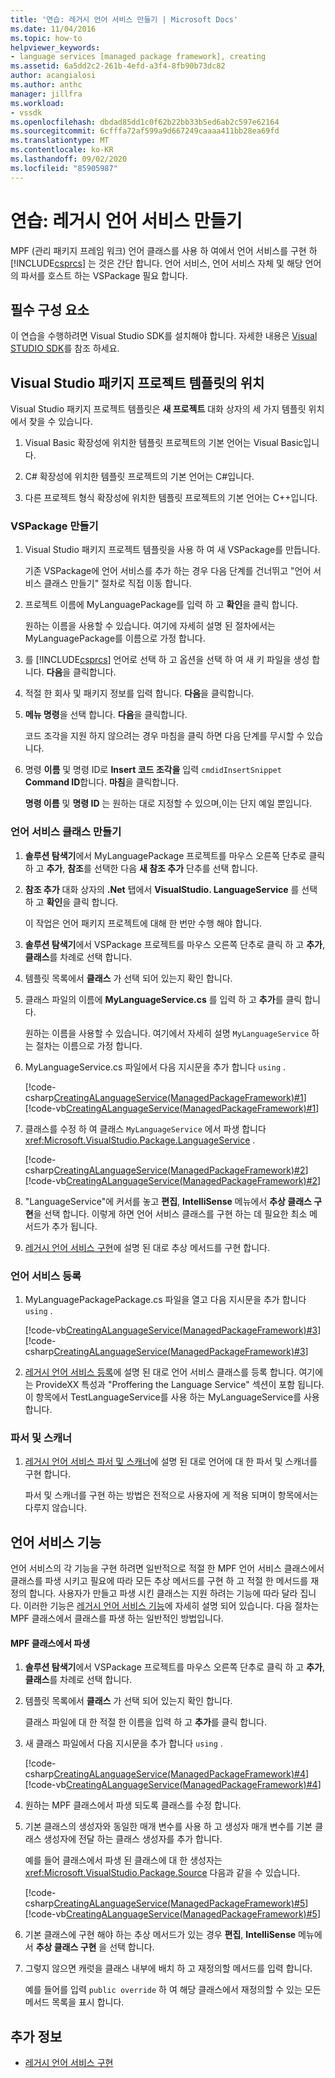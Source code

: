 ```yaml
---
title: '연습: 레거시 언어 서비스 만들기 | Microsoft Docs'
ms.date: 11/04/2016
ms.topic: how-to
helpviewer_keywords:
- language services [managed package framework], creating
ms.assetid: 6a5dd2c2-261b-4efd-a3f4-8fb90b73dc82
author: acangialosi
ms.author: anthc
manager: jillfra
ms.workload:
- vssdk
ms.openlocfilehash: dbdad85dd1c0f62b22bb33b5ed6ab2c597e62164
ms.sourcegitcommit: 6cfffa72af599a9d667249caaaa411bb28ea69fd
ms.translationtype: MT
ms.contentlocale: ko-KR
ms.lasthandoff: 09/02/2020
ms.locfileid: "85905987"
---
```

# <a name="walkthrough-creating-a-legacy-language-service"></a>연습: 레거시 언어 서비스 만들기
MPF (관리 패키지 프레임 워크) 언어 클래스를 사용 하 여에서 언어 서비스를 구현 하 [!INCLUDE[csprcs](../../data-tools/includes/csprcs_md.md)] 는 것은 간단 합니다. 언어 서비스, 언어 서비스 자체 및 해당 언어의 파서를 호스트 하는 VSPackage 필요 합니다.

## <a name="prerequisites"></a>필수 구성 요소
 이 연습을 수행하려면 Visual Studio SDK를 설치해야 합니다. 자세한 내용은 [Visual STUDIO SDK](../../extensibility/visual-studio-sdk.md)를 참조 하세요.

## <a name="locations-for-the-visual-studio-package-project-template"></a>Visual Studio 패키지 프로젝트 템플릿의 위치
 Visual Studio 패키지 프로젝트 템플릿은 **새 프로젝트** 대화 상자의 세 가지 템플릿 위치에서 찾을 수 있습니다.

1. Visual Basic 확장성에 위치한 템플릿 프로젝트의 기본 언어는 Visual Basic입니다.

2. C# 확장성에 위치한 템플릿 프로젝트의 기본 언어는 C#입니다.

3. 다른 프로젝트 형식 확장성에 위치한 템플릿 프로젝트의 기본 언어는 C++입니다.

### <a name="create-a-vspackage"></a>VSPackage 만들기

1. Visual Studio 패키지 프로젝트 템플릿을 사용 하 여 새 VSPackage를 만듭니다.

    기존 VSPackage에 언어 서비스를 추가 하는 경우 다음 단계를 건너뛰고 "언어 서비스 클래스 만들기" 절차로 직접 이동 합니다.

2. 프로젝트 이름에 MyLanguagePackage를 입력 하 고 **확인**을 클릭 합니다.

    원하는 이름을 사용할 수 있습니다. 여기에 자세히 설명 된 절차에서는 MyLanguagePackage를 이름으로 가정 합니다.

3. 를 [!INCLUDE[csprcs](../../data-tools/includes/csprcs_md.md)] 언어로 선택 하 고 옵션을 선택 하 여 새 키 파일을 생성 합니다. **다음**을 클릭합니다.

4. 적절 한 회사 및 패키지 정보를 입력 합니다. **다음**을 클릭합니다.

5. **메뉴 명령**을 선택 합니다. **다음**을 클릭합니다.

    코드 조각을 지원 하지 않으려는 경우 마침을 클릭 하면 다음 단계를 무시할 수 있습니다.

6. 명령 **이름** 및 명령 ID로 **Insert 코드 조각을** 입력 `cmdidInsertSnippet` **Command ID**합니다. **마침**을 클릭합니다.

    **명령 이름** 및 **명령 ID** 는 원하는 대로 지정할 수 있으며,이는 단지 예일 뿐입니다.

### <a name="create-the-language-service-class"></a>언어 서비스 클래스 만들기

1. **솔루션 탐색기**에서 MyLanguagePackage 프로젝트를 마우스 오른쪽 단추로 클릭 하 고 **추가**, **참조**를 선택한 다음 **새 참조 추가** 단추를 선택 합니다.

2. **참조 추가** 대화 상자의 **.Net** 탭에서 **VisualStudio. LanguageService** 를 선택 하 고 **확인**을 클릭 합니다.

     이 작업은 언어 패키지 프로젝트에 대해 한 번만 수행 해야 합니다.

3. **솔루션 탐색기**에서 VSPackage 프로젝트를 마우스 오른쪽 단추로 클릭 하 고 **추가**, **클래스**를 차례로 선택 합니다.

4. 템플릿 목록에서 **클래스** 가 선택 되어 있는지 확인 합니다.

5. 클래스 파일의 이름에 **MyLanguageService.cs** 를 입력 하 고 **추가**를 클릭 합니다.

     원하는 이름을 사용할 수 있습니다. 여기에서 자세히 설명 `MyLanguageService` 하는 절차는 이름으로 가정 합니다.

6. MyLanguageService.cs 파일에서 다음 지시문을 추가 합니다 `using` .

     [!code-csharp[CreatingALanguageService(ManagedPackageFramework)#1](../../extensibility/internals/codesnippet/CSharp/walkthrough-creating-a-legacy-language-service_1.cs)]
     [!code-vb[CreatingALanguageService(ManagedPackageFramework)#1](../../extensibility/internals/codesnippet/VisualBasic/walkthrough-creating-a-legacy-language-service_1.vb)]

7. 클래스를 수정 하 여 클래스 `MyLanguageService` 에서 파생 합니다 <xref:Microsoft.VisualStudio.Package.LanguageService> .

     [!code-csharp[CreatingALanguageService(ManagedPackageFramework)#2](../../extensibility/internals/codesnippet/CSharp/walkthrough-creating-a-legacy-language-service_2.cs)]
     [!code-vb[CreatingALanguageService(ManagedPackageFramework)#2](../../extensibility/internals/codesnippet/VisualBasic/walkthrough-creating-a-legacy-language-service_2.vb)]

8. "LanguageService"에 커서를 놓고 **편집**, **IntelliSense** 메뉴에서 **추상 클래스 구현**을 선택 합니다. 이렇게 하면 언어 서비스 클래스를 구현 하는 데 필요한 최소 메서드가 추가 됩니다.

9. [레거시 언어 서비스 구현](../../extensibility/internals/implementing-a-legacy-language-service2.md)에 설명 된 대로 추상 메서드를 구현 합니다.

### <a name="register-the-language-service"></a>언어 서비스 등록

1. MyLanguagePackagePackage.cs 파일을 열고 다음 지시문을 추가 합니다 `using` .

     [!code-vb[CreatingALanguageService(ManagedPackageFramework)#3](../../extensibility/internals/codesnippet/VisualBasic/walkthrough-creating-a-legacy-language-service_3.vb)]
     [!code-csharp[CreatingALanguageService(ManagedPackageFramework)#3](../../extensibility/internals/codesnippet/CSharp/walkthrough-creating-a-legacy-language-service_3.cs)]

2. [레거시 언어 서비스 등록](../../extensibility/internals/registering-a-legacy-language-service1.md)에 설명 된 대로 언어 서비스 클래스를 등록 합니다. 여기에는 ProvideXX 특성과 "Proffering the Language Service" 섹션이 포함 됩니다. 이 항목에서 TestLanguageService를 사용 하는 MyLanguageService를 사용 합니다.

### <a name="the-parser-and-scanner"></a>파서 및 스캐너

1. [레거시 언어 서비스 파서 및 스캐너](../../extensibility/internals/legacy-language-service-parser-and-scanner.md)에 설명 된 대로 언어에 대 한 파서 및 스캐너를 구현 합니다.

     파서 및 스캐너를 구현 하는 방법은 전적으로 사용자에 게 적용 되며이 항목에서는 다루지 않습니다.

## <a name="language-service-features"></a>언어 서비스 기능
 언어 서비스의 각 기능을 구현 하려면 일반적으로 적절 한 MPF 언어 서비스 클래스에서 클래스를 파생 시키고 필요에 따라 모든 추상 메서드를 구현 하 고 적절 한 메서드를 재정의 합니다. 사용자가 만들고 파생 시킨 클래스는 지원 하려는 기능에 따라 달라 집니다. 이러한 기능은 [레거시 언어 서비스 기능](../../extensibility/internals/legacy-language-service-features1.md)에 자세히 설명 되어 있습니다. 다음 절차는 MPF 클래스에서 클래스를 파생 하는 일반적인 방법입니다.

#### <a name="deriving-from-an-mpf-class"></a>MPF 클래스에서 파생

1. **솔루션 탐색기**에서 VSPackage 프로젝트를 마우스 오른쪽 단추로 클릭 하 고 **추가**, **클래스**를 차례로 선택 합니다.

2. 템플릿 목록에서 **클래스** 가 선택 되어 있는지 확인 합니다.

     클래스 파일에 대 한 적절 한 이름을 입력 하 고 **추가**를 클릭 합니다.

3. 새 클래스 파일에서 다음 지시문을 추가 합니다 `using` .

     [!code-csharp[CreatingALanguageService(ManagedPackageFramework)#4](../../extensibility/internals/codesnippet/CSharp/walkthrough-creating-a-legacy-language-service_4.cs)]
     [!code-vb[CreatingALanguageService(ManagedPackageFramework)#4](../../extensibility/internals/codesnippet/VisualBasic/walkthrough-creating-a-legacy-language-service_4.vb)]

4. 원하는 MPF 클래스에서 파생 되도록 클래스를 수정 합니다.

5. 기본 클래스의 생성자와 동일한 매개 변수를 사용 하 고 생성자 매개 변수를 기본 클래스 생성자에 전달 하는 클래스 생성자를 추가 합니다.

     예를 들어 클래스에서 파생 된 클래스에 대 한 생성자는 <xref:Microsoft.VisualStudio.Package.Source> 다음과 같을 수 있습니다.

     [!code-csharp[CreatingALanguageService(ManagedPackageFramework)#5](../../extensibility/internals/codesnippet/CSharp/walkthrough-creating-a-legacy-language-service_5.cs)]
     [!code-vb[CreatingALanguageService(ManagedPackageFramework)#5](../../extensibility/internals/codesnippet/VisualBasic/walkthrough-creating-a-legacy-language-service_5.vb)]

6. 기본 클래스에 구현 해야 하는 추상 메서드가 있는 경우 **편집**, **IntelliSense** 메뉴에서 **추상 클래스 구현** 을 선택 합니다.

7. 그렇지 않으면 캐럿을 클래스 내부에 배치 하 고 재정의할 메서드를 입력 합니다.

     예를 들어를 입력 `public override` 하 여 해당 클래스에서 재정의할 수 있는 모든 메서드 목록을 표시 합니다.

## <a name="see-also"></a>추가 정보
- [레거시 언어 서비스 구현](../../extensibility/internals/implementing-a-legacy-language-service1.md)
